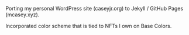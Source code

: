 Porting my personal WordPress site (caseyjr.org) to Jekyll / GitHub Pages (mcasey.xyz).

Incorporated color scheme that is tied to NFTs I own on Base Colors.
